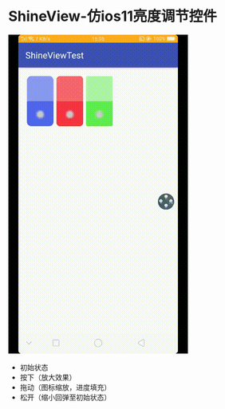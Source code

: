 # ShineView-仿ios11亮度调节控件
![image](https://github.com/ArtToDeath/ShineView/blob/master/1535526792965.gif)
- 初始状态
- 按下（放大效果）
- 拖动（图标缩放，进度填充）
- 松开（缩小回弹至初始状态）
